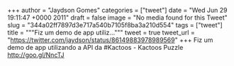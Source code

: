 
+++
author = "Jaydson Gomes"
categories = ["tweet"]
date = "Wed Jun 29 19:11:47 +0000 2011"
draft = false
image = "No media found for this Tweet"
slug = "344a02ff7897d3e717a540b7105f8ba3a210d554"
tags = ["tweet"]
title = """Fiz um demo de app utiliz..."""
tweet = true
tweet_url = "https://twitter.com/jaydson/status/86149883978989569"
+++
Fiz um demo de app utilizando a API da #Kactoos - Kactoos Puzzle http://goo.gl/NncTJ
